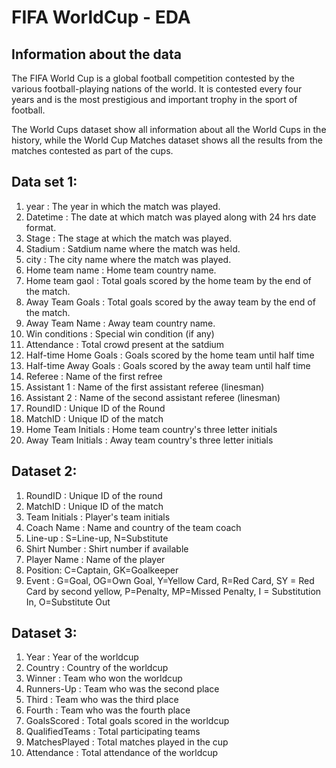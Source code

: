 # FIFA WorldCup - EDA

## Information about the data

The FIFA World Cup is a global football competition contested by the various football-playing nations of the world. It is contested every four years and is the most prestigious and important trophy in the sport of football.

The World Cups dataset show all information about all the World Cups in the history, while the World Cup Matches dataset shows all the results from the matches contested as part of the cups.

## Data set 1: 

1. year : The year in which the match was played.
2. Datetime : The date at which match was played along with 24 hrs date format.
3. Stage : The stage at which the match was played.
4. Stadium : Satdium name where the match was held.
5. city : The city name where the match was played.
6. Home team name : Home team country name.
7. Home team gaol : Total goals scored by the home team by the end of the match.
8. Away Team Goals : Total goals scored by the away team by the end of the match.
9. Away Team Name : Away team country name.
10. Win conditions : Special win condition (if any)
11. Attendance : Total crowd present at the satdium
12. Half-time Home Goals : Goals scored by the home team until half time
13. Half-time Away Goals : Goals scored by the away team until half time
14. Referee : Name of the first refree
15. Assistant 1 : Name of the first assistant referee (linesman)
16. Assistant 2 : Name of the second assistant referee (linesman)
17. RoundID : Unique ID of the Round
18. MatchID : Unique ID of the match
19. Home Team Initials : Home team country's three letter initials
20. Away Team Initials : Away team country's three letter initials


## Dataset 2:

1. RoundID : Unique ID of the round
2. MatchID : Unique ID of the match
3. Team Initials : Player's team initials
4. Coach Name : Name and country of the team coach
5. Line-up : S=Line-up, N=Substitute
6. Shirt Number : Shirt number if available 
7. Player Name : Name of the player
8. Position: C=Captain, GK=Goalkeeper 
9. Event : G=Goal, OG=Own Goal, Y=Yellow Card, R=Red Card, SY = Red Card by second yellow, P=Penalty, MP=Missed Penalty, I = Substitution In, O=Substitute Out 

## Dataset 3:

1. Year : Year of the worldcup
2. Country : Country of the worldcup
3. Winner : Team who won the worldcup
4. Runners-Up : Team who was the second place
5. Third : Team who was the third place
6. Fourth : Team who was the fourth place
7. GoalsScored : Total goals scored in the worldcup
8. QualifiedTeams : Total participating teams
9. MatchesPlayed : Total matches played in the cup
10. Attendance : Total attendance of the worldcup

